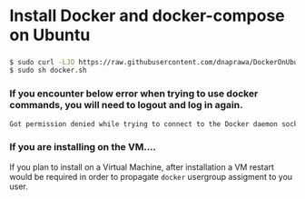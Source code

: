 # Install Docker and docker-compose on Ubuntu



##### 
####
```sh
$ sudo curl -LJO https://raw.githubusercontent.com/dnaprawa/DockerOnUbuntu/master/docker.sh 
$ sudo sh docker.sh
```

### If you encounter below error when trying to use docker commands, you will need to logout and log in again.

```sh
Got permission denied while trying to connect to the Docker daemon socket at unix:///var/run/docker.soc
```

### If you are installing on the VM....

If you plan to install on a Virtual Machine, after installation a VM restart would be required in order to propagate `docker` usergroup assigment to you user.


